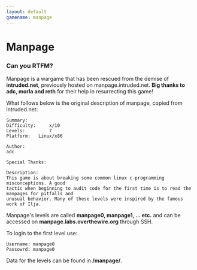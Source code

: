 ```yaml
---
layout: default
gamename: manpage
---
```

Manpage
=======

### Can you RTFM?

Manpage is a wargame that has been rescued from the demise of
**intruded.net**, previously hosted on manpage.intruded.net. **Big
thanks to adc, morla and reth** for their help in resurrecting this
game!

What follows below is the original description of manpage, copied from
intruded.net:

    Summary:
    Difficulty:     x/10
    Levels:         7
    Platform:   Linux/x86

    Author:
    adc

    Special Thanks:

    Description:
    This game is about breaking some common linux c-programming misconceptions. A good
    tactic when beginning to audit code for the first time is to read the manpages for pitfalls and 
    unusual behavior. Many of these levels were inspired by the famous work of Ilja.

Manpage's levels are called **manpage0, manpage1, ... etc.** and can be
accessed on **manpage.labs.overthewire.org** through SSH.

To login to the first level use:

    Username: manpage0
    Passowrd: manpage0

Data for the levels can be found in **/manpage/**.
